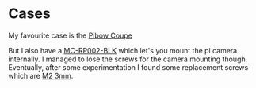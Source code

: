 # Cases

My favourite case is the [Pibow Coupe](https://shop.pimoroni.com/collections/pibow/products/pibow-coupe-for-raspberry-pi-3)

But I also have a [MC-RP002-BLK](http://uk.farnell.com/multicomp/mc-rp002-blk/raspberry-pi-b-pi2-enclosure-black/dp/2426745)
which let's you mount the pi camera internally. I managed to lose the screws
for the camera mounting though. Eventually, after some experimentation I found
some replacement screws which are
[M2 3mm](https://www.accu.co.uk/en/pozi-pan-head-screws/9239-SPP-M2-3-A2).

